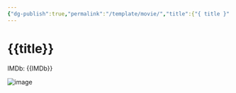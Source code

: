 ```yaml
---
{"dg-publish":true,"permalink":"/template/movie/","title":{"{ title }":null},"created":"2025-05-28T15:37:50.492+08:00"}
---
```



# {{title}}

IMDb: {{IMDb}}

![image]({{image}})
